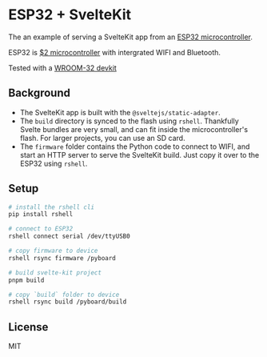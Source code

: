 # ESP32 + SvelteKit

The an example of serving a SvelteKit app from an [ESP32 microcontroller](https://www.espressif.com/en/products/socs/esp32).

ESP32 is [$2 microcontroller](https://www.aliexpress.com/w/wholesale-esp32-chip.html) with intergrated WIFI and Bluetooth.

Tested with a [WROOM-32 devkit](https://abra-electronics.com/robotics-embedded-electronics/esp-series/wifi-esp32-esp-wroom-32-wi-fi-bluetooth-ble-low-power-iot-microcontroller.html)

## Background

- The SvelteKit app is built with the `@sveltejs/static-adapter`.
- The `build` directory is synced to the flash using `rshell`. Thankfully Svelte bundles are very small, and can fit inside the microcontroller's flash. For larger projects, you can use an SD card.
- The `firmware` folder contains the Python code to connect to WIFI, and start an HTTP server to serve the SvelteKit build. Just copy it over to the ESP32 using `rshell`.

## Setup

```sh
# install the rshell cli
pip install rshell

# connect to ESP32
rshell connect serial /dev/ttyUSB0

# copy firmware to device
rshell rsync firmware /pyboard

# build svelte-kit project
pnpm build

# copy `build` folder to device
rshell rsync build /pyboard/build
```

## License

MIT
